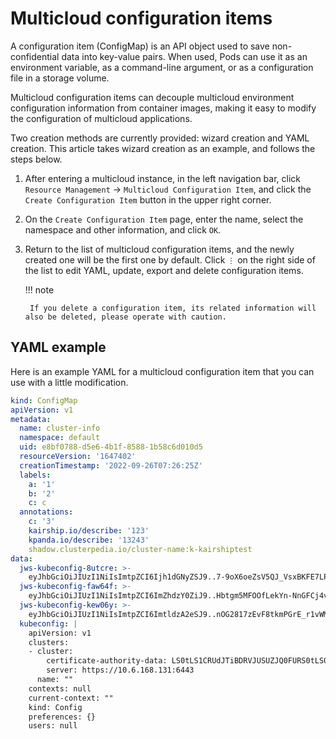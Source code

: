# Multicloud configuration items

A configuration item (ConfigMap) is an API object used to save non-confidential data into key-value pairs.
When used, Pods can use it as an environment variable, as a command-line argument, or as a configuration file in a storage volume.

Multicloud configuration items can decouple multicloud environment configuration information from container images, making it easy to modify the configuration of multicloud applications.

Two creation methods are currently provided: wizard creation and YAML creation. This article takes wizard creation as an example, and follows the steps below.

1. After entering a multicloud instance, in the left navigation bar, click `Resource Management` -> `Multicloud Configuration Item`, and click the `Create Configuration Item` button in the upper right corner.

    <!--screenshot-->

2. On the `Create Configuration Item` page, enter the name, select the namespace and other information, and click `OK`.

    <!--screenshot-->

3. Return to the list of multicloud configuration items, and the newly created one will be the first one by default. Click `⋮` on the right side of the list to edit YAML, update, export and delete configuration items.

    <!--screenshot-->

    !!! note

        If you delete a configuration item, its related information will also be deleted, please operate with caution.

## YAML example

Here is an example YAML for a multicloud configuration item that you can use with a little modification.

```yaml
kind: ConfigMap
apiVersion: v1
metadata:
  name: cluster-info
  namespace: default
  uid: e8bf0788-d5e6-4b1f-8588-1b58c6d010d5
  resourceVersion: '1647402'
  creationTimestamp: '2022-09-26T07:26:25Z'
  labels:
    a: '1'
    b: '2'
    c: c
  annotations:
    c: '3'
    kairship.io/describe: '123'
    kpanda.io/describe: '13243'
    shadow.clusterpedia.io/cluster-name:k-kairshiptest
data:
  jws-kubeconfig-8utcre: >-
    eyJhbGciOiJIUzI1NiIsImtpZCI6Ijh1dGNyZSJ9..7-9oX6oeZsV5QJ_VsxBKFE7LPFMmfYX4bQM3IDDBw80
  jws-kubeconfig-faw64f: >-
    eyJhbGciOiJIUzI1NiIsImtpZCI6ImZhdzY0ZiJ9..Hbtgm5MFOOfLekYn-NnGFCj4vm-D1QS1h-Tm3ywcMr4
  jws-kubeconfig-kew06y: >-
    eyJhbGciOiJIUzI1NiIsImtpZCI6ImtldzA2eSJ9..nOG2817zEvF8tkmPGrE_r1vWM4kvA-5v6i29EA73Jb0
  kubeconfig: |
    apiVersion: v1
    clusters:
    - cluster:
        certificate-authority-data: LS0tLS1CRUdJTiBDRVJUSUZJQ0FURS0tLS0tCk1JSUMvakNDQWVhZ0F3SUJBZ0lCQURBTkJna3Foa2lHOXcwQkFRc0ZBREFWTVJNd0VRWURWUVFERXdwcmRXSmwKY201bGRHVnpN QjRYRFRJeU1Ea3lOakF6TXprek5Wb1hEVE15TURreU16QXpNemt6TlZvd0ZURVRNQkVHQTFVRQpBeE1LYTNWaVpYSnVaWFJsY3pDQ0FTSXdEUVlKS29aSWh2Y05BUUVCQlFBRGdnRVBBRENDQ VFvQ2dnRUJBTVhYCkNSS2F6QnlFRithVWNuVHFGVVFST0JxUXZabjc4Q3h5Rnl5QVdvU0NhK1hFTkZJZVBPaGdudmd2Z1VadzZ1bmYKZWN4ZHJRblltMzRNOE1rQ0dDK21hTDNtWXJ HTUNpVGl0dnNqMllOd3NCMjh4TlZPQ052UG5iZWRKOTFIYWdhbAprQ3psWGR0STlNLzdCK0xoQWdYcXlPS0NpVTd4U1ZGKzl6dGYvTU9odGlXVmpGR3RxUjZNZUk3TnRaZmY2cXZx CkJmMUVpSlR2QXBVK0l4NWh6ajJJYUVHWStzTTUzSC8vSnhjVHFRdmRjVXJOUW5SbXVZS2t0eDV5TWwzTHh5K28KcjJkbElhTVRnQi9GeWF1ZEIrTmZzLzF2a3IxcTdnek5xc1 NGSFVhQlhZWUlTYXQ5V1MwRmhpVXpHbENDZjFjdQpaRjBlNU10V2M2UXRVSXZZenI4Q0F3RUFBYU5aTUZjd0RnWURWUjBQQVFIL0JBUURBZ0trTUE4R0ExVWRFd0VCCi93UUZNQU1CQ WY4d0hRWURWUjBPQkJZRUZMd0VUMm1PZlVQc3hjZHhTZ1Z1VVpvdVRtekRNQlVHQTFVZEVRUU8KTUF5Q0NtdDFZbVZ5Ym1WMFpYTXdEUVlKS29aSWh2Y05BUUVMQlFBRGdnRUJB QWRQSHlNSW1zc1JLOTY0eWExbQpHRXVBMzNwUU9wdkJzSWJRZHI4R1diRWoyakk1eUZ1UVBJV3loOGRJTjE1VnN0YldSekZSZkRHQ1pWSGh6RWdMCks1U1dsMFU3MDVzQUd4UGFaQ3hEVUx 0alBRSEgwNVdodzBaUkYxdHB5K2RPNk5MeWJwTVdpU2FndlFqQmpTMy8KVjZZbHc2NDFMdDc0eU9QcUJDckFKWUtYOTUzanhEdWZNSjNVV0dBa1VpaVVLWTcycXBCWGxvNVkyU2RCTmVTZwo5ME 1TQ25VdDA2YkRtQ0lMaGI0OVVnZTFvamdldVVFVHJkeGppNWplQWp3bHpvZTFRcmY1bnZnRnlNV0tlK05oCnRIajdHRktHRnArVHJxSVh1TmVPc1dER3o0WldtQ3Z1bm8zRXdhSUdRNThKZ Wk3YjM5d2F0ZWY1K3FlOStNTWIKZ1BzPQotLS0tLUVORCBDRVJUSUZJQ0FURS0tLS0tCg==
        server: https://10.6.168.131:6443
      name: ""
    contexts: null
    current-context: ""
    kind: Config
    preferences: {}
    users: null
```